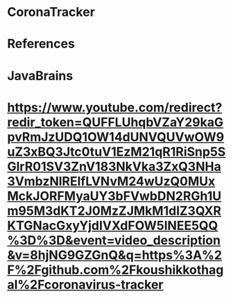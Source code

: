 # CoronaTracker


# References
# JavaBrains 

# https://www.youtube.com/redirect?redir_token=QUFFLUhqbVZaY29kaGpvRmJzUDQ1OW14dUNVQUVwOW9uZ3xBQ3Jtc0tuV1EzM21qR1RiSnp5SGlrR01SV3ZnV183NkVka3ZxQ3NHa3VmbzNlRElfLVNvM24wUzQ0MUxMckJORFMyaUY3bFVwbDN2RGh1Um95M3dKT2J0MzZJMkM1dlZ3QXRKTGNacGxyYjdIVXdFOW5lNEE5QQ%3D%3D&event=video_description&v=8hjNG9GZGnQ&q=https%3A%2F%2Fgithub.com%2Fkoushikkothagal%2Fcoronavirus-tracker

